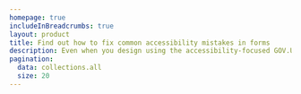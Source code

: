 ```yaml
---
homepage: true
includeInBreadcrumbs: true
layout: product
title: Find out how to fix common accessibility mistakes in forms
description: Even when you design using the accessibility-focused GOV.UK Frontend (as documented in the GOV.UK Design System), there are several pitfalls that can create accessibility issues.
pagination:
  data: collections.all
  size: 20
---
```

